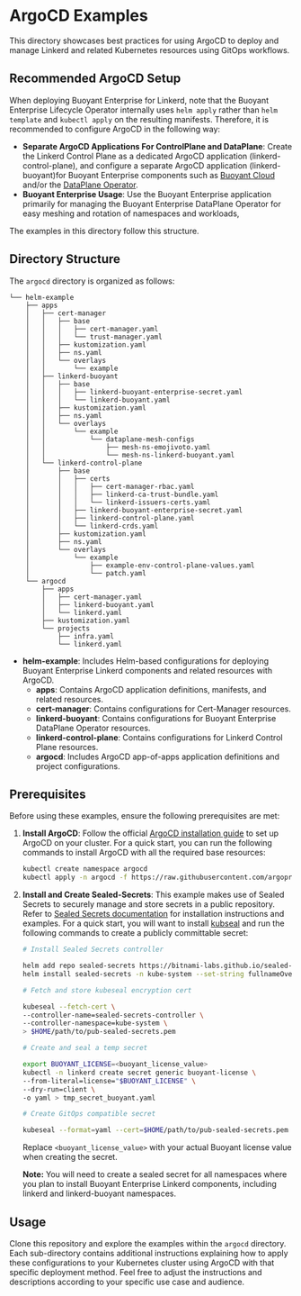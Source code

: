 # ArgoCD Examples

This directory showcases best practices for using ArgoCD to deploy and manage Linkerd and related Kubernetes resources using GitOps workflows.


## Recommended ArgoCD Setup

When deploying Buoyant Enterprise for Linkerd, note that the Buoyant Enterprise Lifecycle Operator internally uses `helm apply` rather than `helm template` and `kubectl apply` on the resulting manifests. Therefore, it is recommended to configure ArgoCD in the following way:

- **Separate ArgoCD Applications For ControlPlane and DataPlane**: Create the Linkerd Control Plane as a dedicated ArgoCD application (linkerd-control-plane), and configure a separate ArgoCD application (linkerd-buoyant)for Buoyant Enterprise components such as [Buoyant Cloud](https://docs.buoyant.io/buoyant-cloud/getting-started/) and/or the [DataPlane Operator](https://docs.buoyant.io/buoyant-enterprise-linkerd/latest/reference/operator/#data-plane-configuration).
- **Buoyant Enterprise Usage**: Use the Buoyant Enterprise application primarily for managing the Buoyant Enterprise DataPlane Operator for easy meshing and rotation of namespaces and workloads, 

The examples in this directory follow this structure.

## Directory Structure

The `argocd` directory is organized as follows:

```
└── helm-example
    ├── apps
    │   ├── cert-manager
    │   │   ├── base
    │   │   │   ├── cert-manager.yaml
    │   │   │   └── trust-manager.yaml
    │   │   ├── kustomization.yaml
    │   │   ├── ns.yaml
    │   │   └── overlays
    │   │       └── example
    │   ├── linkerd-buoyant
    │   │   ├── base
    │   │   │   ├── linkerd-buoyant-enterprise-secret.yaml
    │   │   │   └── linkerd-buoyant.yaml
    │   │   ├── kustomization.yaml
    │   │   ├── ns.yaml
    │   │   └── overlays
    │   │       └── example
    │   │           └── dataplane-mesh-configs
    │   │               ├── mesh-ns-emojivoto.yaml
    │   │               └── mesh-ns-linkerd-buoyant.yaml
    │   └── linkerd-control-plane
    │       ├── base
    │       │   ├── certs
    │       │   │   ├── cert-manager-rbac.yaml
    │       │   │   ├── linkerd-ca-trust-bundle.yaml
    │       │   │   └── linkerd-issuers-certs.yaml
    │       │   ├── linkerd-buoyant-enterprise-secret.yaml
    │       │   ├── linkerd-control-plane.yaml
    │       │   └── linkerd-crds.yaml
    │       ├── kustomization.yaml
    │       ├── ns.yaml
    │       └── overlays
    │           └── example
    │               ├── example-env-control-plane-values.yaml
    │               └── patch.yaml
    └── argocd
        ├── apps
        │   ├── cert-manager.yaml
        │   ├── linkerd-buoyant.yaml
        │   └── linkerd.yaml
        ├── kustomization.yaml
        └── projects
            ├── infra.yaml
            └── linkerd.yaml
```

- **helm-example**: Includes Helm-based configurations for deploying Buoyant Enterprise Linkerd components and related resources with ArgoCD.
    - **apps**: Contains ArgoCD application definitions, manifests, and related resources.
    - **cert-manager**: Contains configurations for Cert-Manager resources.
    - **linkerd-buoyant**: Contains configurations for Buoyant Enterprise DataPlane Operator resources.
    - **linkerd-control-plane**: Contains configurations for Linkerd Control Plane resources.
    - **argocd**: Includes ArgoCD app-of-apps application definitions and project configurations.

## Prerequisites

Before using these examples, ensure the following prerequisites are met:

1. **Install ArgoCD**: Follow the official [ArgoCD installation guide](https://argo-cd.readthedocs.io/en/stable/operator-manual/installation/) to set up ArgoCD on your cluster. For a quick start, you can run the following commands to install ArgoCD with all the required base resources:

   ```bash
   kubectl create namespace argocd
   kubectl apply -n argocd -f https://raw.githubusercontent.com/argoproj/argo-cd/stable/manifests/install.yaml
   ```
2. **Install and Create Sealed-Secrets**: This example makes use of Sealed Secrets to securely manage and store secrets in a public repository. Refer to [Sealed Secrets documentation](https://sealed-secrets.netlify.app/) for installation instructions and examples. For a quick start, you will want to install [kubseal](https://github.com/bitnami-labs/sealed-secrets?tab=readme-ov-file#kubeseal) and run the following commands to create a publicly committable secret:

   ```bash
   # Install Sealed Secrets controller

   helm add repo sealed-secrets https://bitnami-labs.github.io/sealed-secrets 
   helm install sealed-secrets -n kube-system --set-string fullnameOverride=sealed-secrets-controller sealed-secrets/sealed-secrets

   # Fetch and store kubeseal encryption cert

   kubeseal --fetch-cert \
   --controller-name=sealed-secrets-controller \
   --controller-namespace=kube-system \
   > $HOME/path/to/pub-sealed-secrets.pem

   # Create and seal a temp secret

   export BUOYANT_LICENSE=<buoyant_license_value>
   kubectl -n linkerd create secret generic buoyant-license \
   --from-literal=license="$BUOYANT_LICENSE" \
   --dry-run=client \
   -o yaml > tmp_secret_buoyant.yaml

   # Create GitOps compatible secret

   kubeseal --format=yaml --cert=$HOME/path/to/pub-sealed-secrets.pem < tmp_secret_buoyant.yaml > linkerd-buoyant-enterprise-secret.yaml
   ```

    Replace `<buoyant_license_value>` with your actual Buoyant license value when creating the secret.

    **Note:** You will need to create a sealed secret for all namespaces where you plan to install Buoyant Enterprise Linkerd components, including linkerd and linkerd-buoyant namespaces.

## Usage

Clone this repository and explore the examples within the `argocd` directory. Each sub-directory contains additional instructions explaining how to apply these configurations to your Kubernetes cluster using ArgoCD with that specific deployment method. Feel free to adjust the instructions and descriptions according to your specific use case and audience.